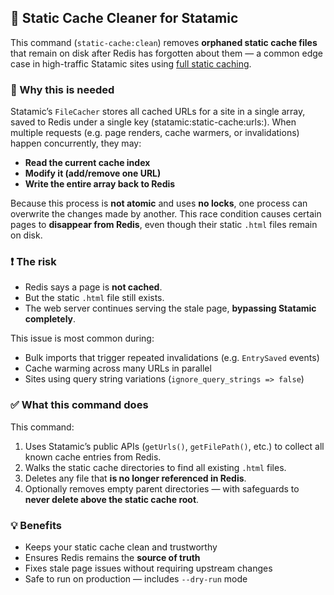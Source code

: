 ## 🧹 Static Cache Cleaner for Statamic

This command (`static-cache:clean`) removes **orphaned static cache files** that remain on disk after Redis has forgotten about them — a common edge case in high-traffic Statamic sites using [full static caching](https://statamic.dev/static-caching#file-driver).

### 🧨 Why this is needed

Statamic’s `FileCacher` stores all cached URLs for a site in a single array, saved to Redis under a single key (statamic:static-cache:urls:<domain>). When multiple requests (e.g. page renders, cache warmers, or invalidations) happen concurrently, they may:

- **Read the current cache index**
- **Modify it (add/remove one URL)**
- **Write the entire array back to Redis**

Because this process is **not atomic** and uses **no locks**, one process can overwrite the changes made by another. This race condition causes certain pages to **disappear from Redis**, even though their static `.html` files remain on disk.

### ❗ The risk

- Redis says a page is **not cached**.
- But the static `.html` file still exists.
- The web server continues serving the stale page, **bypassing Statamic completely**.

This issue is most common during:

- Bulk imports that trigger repeated invalidations (e.g. `EntrySaved` events)
- Cache warming across many URLs in parallel
- Sites using query string variations (`ignore_query_strings => false`)

### ✅ What this command does

This command:

1. Uses Statamic’s public APIs (`getUrls()`, `getFilePath()`, etc.) to collect all known cache entries from Redis.
2. Walks the static cache directories to find all existing `.html` files.
3. Deletes any file that **is no longer referenced in Redis**.
4. Optionally removes empty parent directories — with safeguards to **never delete above the static cache root**.

### 💡 Benefits

- Keeps your static cache clean and trustworthy
- Ensures Redis remains the **source of truth**
- Fixes stale page issues without requiring upstream changes
- Safe to run on production — includes `--dry-run` mode
